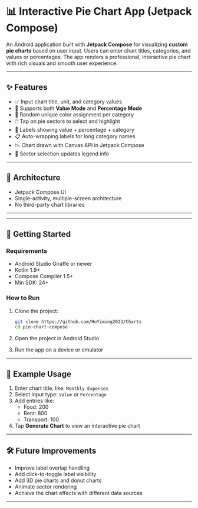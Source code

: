 # 📊 Interactive Pie Chart App (Jetpack Compose)

An Android application built with **Jetpack Compose** for visualizing **custom pie charts** based on user input. Users can enter chart titles, categories, and values or percentages. The app renders a professional, interactive pie chart with rich visuals and smooth user experience.

---

## ✨ Features

- ✅ Input chart title, unit, and category values
- 📌 Supports both **Value Mode** and **Percentage Mode**
- 🎨 Random unique color assignment per category
- 🖱️ Tap on pie sectors to select and highlight
- 💬 Labels showing value + percentage + category
- 📋 Auto-wrapping labels for long category names
- 📉 Chart drawn with Canvas API in Jetpack Compose
- 🎯 Sector selection updates legend info

---

## 🧱 Architecture

- Jetpack Compose UI
- Single-activity, multiple-screen architecture
- No third-party chart libraries

---


---

## 🚀 Getting Started

### Requirements

- Android Studio Giraffe or newer
- Kotlin 1.9+
- Compose Compiler 1.5+
- Min SDK: 24+

### How to Run

1. Clone the project:
   ```bash
   git clone https://github.com/HuYiming2023/Charts
   cd pie-chart-compose
   ```

2. Open the project in Android Studio

3. Run the app on a device or emulator

---

## 📝 Example Usage

1. Enter chart title, like: `Monthly Expenses`
2. Select input type: `Value` or `Percentage`
3. Add entries like:
    - Food: 200
    - Rent: 800
    - Transport: 100
4. Tap **Generate Chart** to view an interactive pie chart

---

## 🛠️ Future Improvements

- Improve label overlap handling
- Add click-to-toggle label visibility
- Add 3D pie charts and donut charts
- Animate sector rendering
- Achieve the chart effects with different data sources

---


